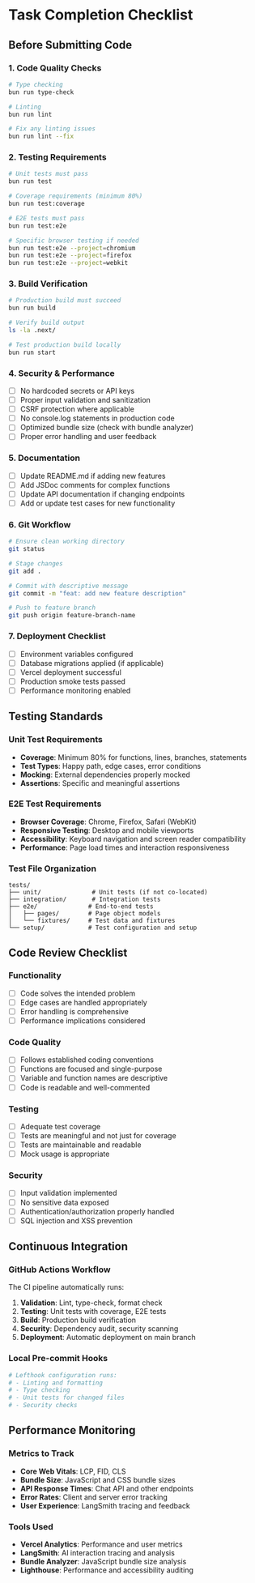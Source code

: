 # Task Completion Checklist

## Before Submitting Code

### 1. Code Quality Checks
```bash
# Type checking
bun run type-check

# Linting
bun run lint

# Fix any linting issues
bun run lint --fix
```

### 2. Testing Requirements
```bash
# Unit tests must pass
bun run test

# Coverage requirements (minimum 80%)
bun run test:coverage

# E2E tests must pass
bun run test:e2e

# Specific browser testing if needed
bun run test:e2e --project=chromium
bun run test:e2e --project=firefox
bun run test:e2e --project=webkit
```

### 3. Build Verification
```bash
# Production build must succeed
bun run build

# Verify build output
ls -la .next/

# Test production build locally
bun run start
```

### 4. Security & Performance
- [ ] No hardcoded secrets or API keys
- [ ] Proper input validation and sanitization
- [ ] CSRF protection where applicable
- [ ] No console.log statements in production code
- [ ] Optimized bundle size (check with bundle analyzer)
- [ ] Proper error handling and user feedback

### 5. Documentation
- [ ] Update README.md if adding new features
- [ ] Add JSDoc comments for complex functions
- [ ] Update API documentation if changing endpoints
- [ ] Add or update test cases for new functionality

### 6. Git Workflow
```bash
# Ensure clean working directory
git status

# Stage changes
git add .

# Commit with descriptive message
git commit -m "feat: add new feature description"

# Push to feature branch
git push origin feature-branch-name
```

### 7. Deployment Checklist
- [ ] Environment variables configured
- [ ] Database migrations applied (if applicable)
- [ ] Vercel deployment successful
- [ ] Production smoke tests passed
- [ ] Performance monitoring enabled

## Testing Standards

### Unit Test Requirements
- **Coverage**: Minimum 80% for functions, lines, branches, statements
- **Test Types**: Happy path, edge cases, error conditions
- **Mocking**: External dependencies properly mocked
- **Assertions**: Specific and meaningful assertions

### E2E Test Requirements
- **Browser Coverage**: Chrome, Firefox, Safari (WebKit)
- **Responsive Testing**: Desktop and mobile viewports
- **Accessibility**: Keyboard navigation and screen reader compatibility
- **Performance**: Page load times and interaction responsiveness

### Test File Organization
```
tests/
├── unit/              # Unit tests (if not co-located)
├── integration/       # Integration tests
├── e2e/              # End-to-end tests
│   ├── pages/        # Page object models
│   └── fixtures/     # Test data and fixtures
└── setup/            # Test configuration and setup
```

## Code Review Checklist

### Functionality
- [ ] Code solves the intended problem
- [ ] Edge cases are handled appropriately
- [ ] Error handling is comprehensive
- [ ] Performance implications considered

### Code Quality
- [ ] Follows established coding conventions
- [ ] Functions are focused and single-purpose
- [ ] Variable and function names are descriptive
- [ ] Code is readable and well-commented

### Testing
- [ ] Adequate test coverage
- [ ] Tests are meaningful and not just for coverage
- [ ] Tests are maintainable and readable
- [ ] Mock usage is appropriate

### Security
- [ ] Input validation implemented
- [ ] No sensitive data exposed
- [ ] Authentication/authorization properly handled
- [ ] SQL injection and XSS prevention

## Continuous Integration

### GitHub Actions Workflow
The CI pipeline automatically runs:
1. **Validation**: Lint, type-check, format check
2. **Testing**: Unit tests with coverage, E2E tests
3. **Build**: Production build verification
4. **Security**: Dependency audit, security scanning
5. **Deployment**: Automatic deployment on main branch

### Local Pre-commit Hooks
```bash
# Lefthook configuration runs:
# - Linting and formatting
# - Type checking
# - Unit tests for changed files
# - Security checks
```

## Performance Monitoring

### Metrics to Track
- **Core Web Vitals**: LCP, FID, CLS
- **Bundle Size**: JavaScript and CSS bundle sizes
- **API Response Times**: Chat API and other endpoints
- **Error Rates**: Client and server error tracking
- **User Experience**: LangSmith tracing and feedback

### Tools Used
- **Vercel Analytics**: Performance and user metrics
- **LangSmith**: AI interaction tracing and analysis
- **Bundle Analyzer**: JavaScript bundle size analysis
- **Lighthouse**: Performance and accessibility auditing